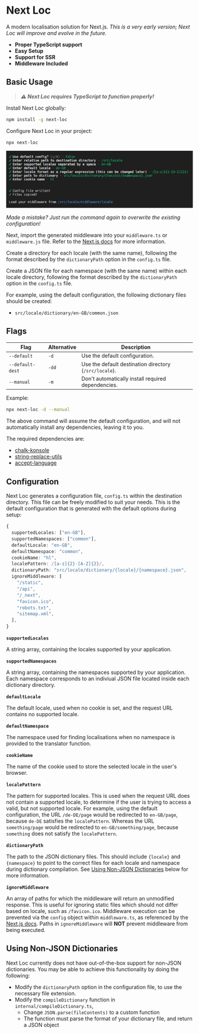 # **Next Loc**

A modern localisation solution for Next.js. _This is a very early version; Next Loc will improve and evolve in the future._

- **Proper TypeScript support**
- **Easy Setup**
- **Support for SSR**
- **Middleware Included**

## Basic Usage

> **_⚠️ Next Loc requires TypeScript to function properly!_**

Install Next Loc globally:

```bash
npm install -g next-loc
```

Configure Next Loc in your project:

```bash
npx next-loc
```

![Basic Usage](./assets/basic_usage.png)

_Made a mistake? Just run the command again to overwrite the existing configuration!_

Next, import the generated middleware into your `middleware.ts` or `middleware.js` file. Refer to the [Next.js docs](https://nextjs.org/docs/app/building-your-application/routing/middleware) for more information.

Create a directory for each locale (with the same name), following the format described by the `dictionaryPath` option in the `config.ts` file.

Create a JSON file for each namespace (with the same name) within each locale directory, following the format described by the `dictionaryPath` option in the `config.ts` file.

For example, using the default configuration, the following dictionary files should be created:

- `src/locale/dictionary/en-GB/common.json`

## Flags

| Flag             | Alternative | Description                                            |
| ---------------- | ----------- | ------------------------------------------------------ |
| `--default`      | `-d`        | Use the default configuration.                         |
| `--default-dest` | `-dd`       | Use the default destination directory (`/src/locale`). |
| `--manual`       | `-m`        | Don't automatically install required dependencies.     |

Example:

```bash
npx next-loc -d --manual
```

The above command will assume the default configuration, and will not automatically install any dependencies, leaving it to you.

The required dependencies are:

- [chalk-konsole](https://www.npmjs.com/package/chalk-konsole)
- [string-replace-utils](https://www.npmjs.com/package/string-replace-utils)
- [accept-language](https://www.npmjs.com/package/accept-language)

## Configuration

Next Loc generates a configuration file, `config.ts` within the destination directory. This file can be freely modified to suit your needs. This is the default configuration that is generated with the default options during setup:

```ts
{
  supportedLocales: ["en-GB"],
  supportedNamespaces: ["common"],
  defaultLocale: "en-GB",
  defaultNamespace: "common",
  cookieName: "hl",
  localePattern: /[a-z]{2}-[A-Z]{2}/,
  dictionaryPath: "src/locale/dictionary/{locale}/{namespace}.json",
  ignoreMiddleware: [
    "/static",
    "/api",
    "/_next",
    "favicon.ico",
    "robots.txt",
    "sitemap.xml",
  ],
}
```

**`supportedLocales`**

A string array, containing the locales supported by your application.

**`supportedNamespaces`**

A string array, containing the namespaces supported by your application. Each namespace corresponds to an indiviual JSON file located inside each dictionary directory.

**`defaultLocale`**

The default locale, used when no cookie is set, and the request URL contains no supported locale.

**`defaultNamespace`**

The namespace used for finding localisations when no namespace is provided to the translator function.

**`cookieName`**

The name of the cookie used to store the selected locale in the user's browser.

**`localePattern`**

The pattern for supported locales. This is used when the request URL does not contain a supported locale, to determine if the user is trying to access a valid, but not supported locale. For example, using the default configuration, the URL `/de-DE/page` would be redirected to `en-GB/page`, because `de-DE` satisfies the `localePattern`. Whereas the URL `something/page` would be redirected to `en-GB/something/page`, because `something` does not satisfy the `localePattern`.

**`dictionaryPath`**

The path to the JSON dictionary files. This should include `{locale}` and `{namespace}` to point to the correct files for each locale and namespace during dictionary compilation. See [Using Non-JSON Dictionaries](#using-non-json-dictionaries) below for more information.

**`ignoreMiddleware`**

An array of paths for which the middleware will return an unmodified response. This is useful for ignoring static files which should not differ based on locale, such as `/favicon.ico`. Middleware execution can be prevented via the `config` object within `middleware.ts`, as referenced by the [Next.js docs](https://nextjs.org/docs/app/building-your-application/routing/middleware#matching-paths). Paths in `ignoreMiddleware` will **NOT** prevent middleware from being executed.

## Using Non-JSON Dictionaries

Next Loc currently does not have out-of-the-box support for non-JSON dictionaries. You may be able to achieve this functionality by doing the following:

- Modify the `dictionaryPath` option in the configuration file, to use the necessary file extension.
- Modify the `compileDictionary` function in `internal/compileDictionary.ts`,
  - Change `JSON.parse(fileContents)` to a custom function
  - The function must parse the format of your dictionary file, and return a JSON object
